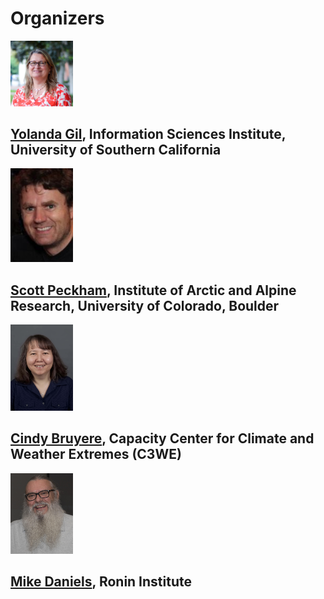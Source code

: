 # Organizers

<img src="images/Yolanda Gil.jpg" alt="Yolanda Gil" width="100" />

[Yolanda Gil](https://viterbi.usc.edu/directory/faculty/Gil/Yolanda), Information Sciences Institute, University of Southern California
---
<img src="images/Scott Peckham.jpg" alt="Scott Peckham" width="100" />

[Scott Peckham](https://instaar.colorado.edu/people/scott-d-peckham/), Institute of Arctic and Alpine Research, University of Colorado, Boulder
---
<img src="images/Cindy Bruyere.jpg" alt="Cindy Bruyere" width="100" />

[Cindy Bruyere](https://staff.ucar.edu/users/bruyerec), Capacity Center for Climate and Weather Extremes (C3WE)
---
<img src="images/Mike Daniels.jpg" alt="Mike Daniels" width="100" />

[Mike Daniels](http://ronininstitute.org/research-scholars/mike-daniels/), Ronin Institute
---

